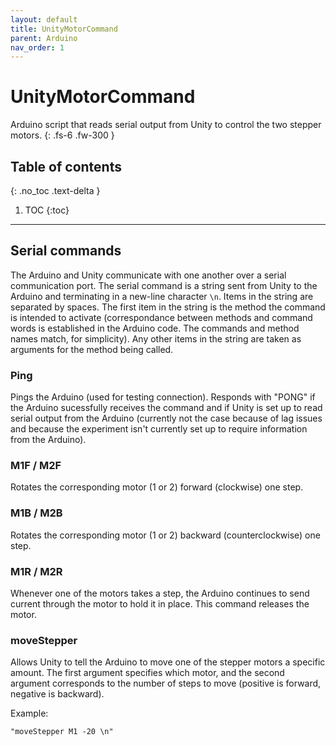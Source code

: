 ```yaml
---
layout: default
title: UnityMotorCommand
parent: Arduino
nav_order: 1
---
```


# UnityMotorCommand
Arduino script that reads serial output from Unity to control the two stepper motors.
{: .fs-6 .fw-300 }

## Table of contents
{: .no_toc .text-delta }

1. TOC
{:toc}

---

## Serial commands
The Arduino and Unity communicate with one another over a serial communication port. The serial command is a string sent from Unity to the Arduino and terminating in a new-line character `\n`. Items in the string are separated by spaces. The first item in the string is the method the command is intended to activate (correspondance between methods and command words is established in the Arduino code. The commands and method names match, for simplicity). Any other items in the string are taken as arguments for the method being called.

### Ping
Pings the Arduino (used for testing connection). Responds with "PONG" if the Arduino sucessfully receives the command and if Unity is set up to read serial output from the Arduino (currently not the case because of lag issues and because the experiment isn't currently set up to require information from the Arduino).

### M1F / M2F
Rotates the corresponding motor (1 or 2) forward (clockwise) one step.

### M1B / M2B
Rotates the corresponding motor (1 or 2) backward (counterclockwise) one step.

### M1R / M2R
Whenever one of the motors takes a step, the Arduino continues to send current through the motor to hold it in place. This command releases the motor. 

### moveStepper
Allows Unity to tell the Arduino to move one of the stepper motors a specific amount. The first argument specifies which motor, and the second argument corresponds to the number of steps to move (positive is forward, negative is backward).

Example:
```
"moveStepper M1 -20 \n"
```
